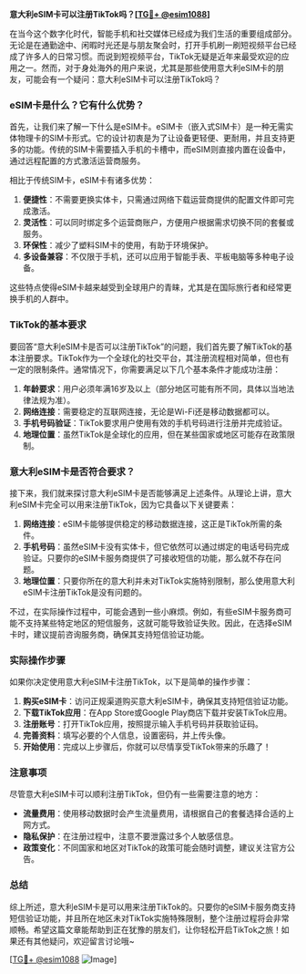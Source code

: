 **意大利eSIM卡可以注册TikTok吗？[[TG💪+ @esim1088](https://t.me/s/esim1088)]**

在当今这个数字化时代，智能手机和社交媒体已经成为我们生活的重要组成部分。无论是在通勤途中、闲暇时光还是与朋友聚会时，打开手机刷一刷短视频平台已经成了许多人的日常习惯。而说到短视频平台，TikTok无疑是近年来最受欢迎的应用之一。然而，对于身处海外的用户来说，尤其是那些使用意大利eSIM卡的朋友，可能会有一个疑问：意大利eSIM卡可以注册TikTok吗？

### eSIM卡是什么？它有什么优势？

首先，让我们来了解一下什么是eSIM卡。eSIM卡（嵌入式SIM卡）是一种无需实体物理卡的SIM卡形式。它的设计初衷是为了让设备更轻便、更耐用，并且支持更多的功能。传统的SIM卡需要插入手机的卡槽中，而eSIM则直接内置在设备中，通过远程配置的方式激活运营商服务。

相比于传统SIM卡，eSIM卡有诸多优势：

1. **便捷性**：不需要更换实体卡，只需通过网络下载运营商提供的配置文件即可完成激活。
2. **灵活性**：可以同时绑定多个运营商账户，方便用户根据需求切换不同的套餐或服务。
3. **环保性**：减少了塑料SIM卡的使用，有助于环境保护。
4. **多设备兼容**：不仅限于手机，还可以应用于智能手表、平板电脑等多种电子设备。

这些特点使得eSIM卡越来越受到全球用户的青睐，尤其是在国际旅行者和经常更换手机的人群中。

### TikTok的基本要求

要回答“意大利eSIM卡是否可以注册TikTok”的问题，我们首先要了解TikTok的基本注册要求。TikTok作为一个全球化的社交平台，其注册流程相对简单，但也有一定的限制条件。通常情况下，你需要满足以下几个基本条件才能成功注册：

1. **年龄要求**：用户必须年满16岁及以上（部分地区可能有所不同，具体以当地法律法规为准）。
2. **网络连接**：需要稳定的互联网连接，无论是Wi-Fi还是移动数据都可以。
3. **手机号码验证**：TikTok要求用户使用有效的手机号码进行注册并完成验证。
4. **地理位置**：虽然TikTok是全球化的应用，但在某些国家或地区可能存在政策限制。

### 意大利eSIM卡是否符合要求？

接下来，我们就来探讨意大利eSIM卡是否能够满足上述条件。从理论上讲，意大利eSIM卡完全可以用来注册TikTok，因为它具备以下关键要素：

1. **网络连接**：eSIM卡能够提供稳定的移动数据连接，这正是TikTok所需的条件。
2. **手机号码**：虽然eSIM卡没有实体卡，但它依然可以通过绑定的电话号码完成验证。只要你的eSIM卡服务商提供了可接收短信的功能，那么就不存在问题。
3. **地理位置**：只要你所在的意大利并未对TikTok实施特别限制，那么使用意大利eSIM卡注册TikTok是没有问题的。

不过，在实际操作过程中，可能会遇到一些小麻烦。例如，有些eSIM卡服务商可能不支持某些特定地区的短信服务，这就可能导致验证失败。因此，在选择eSIM卡时，建议提前咨询服务商，确保其支持短信验证功能。

### 实际操作步骤

如果你决定使用意大利eSIM卡注册TikTok，以下是简单的操作步骤：

1. **购买eSIM卡**：访问正规渠道购买意大利eSIM卡，确保其支持短信验证功能。
2. **下载TikTok应用**：在App Store或Google Play商店下载并安装TikTok应用。
3. **注册账号**：打开TikTok应用，按照提示输入手机号码并获取验证码。
4. **完善资料**：填写必要的个人信息，设置密码，并上传头像。
5. **开始使用**：完成以上步骤后，你就可以尽情享受TikTok带来的乐趣了！

### 注意事项

尽管意大利eSIM卡可以顺利注册TikTok，但仍有一些需要注意的地方：

- **流量费用**：使用移动数据时会产生流量费用，请根据自己的套餐选择合适的上网方式。
- **隐私保护**：在注册过程中，注意不要泄露过多个人敏感信息。
- **政策变化**：不同国家和地区对TikTok的政策可能会随时调整，建议关注官方公告。

### 总结

综上所述，意大利eSIM卡是可以用来注册TikTok的。只要你的eSIM卡服务商支持短信验证功能，并且所在地区未对TikTok实施特殊限制，整个注册过程将会非常顺畅。希望这篇文章能帮助到正在犹豫的朋友们，让你轻松开启TikTok之旅！如果还有其他疑问，欢迎留言讨论哦~

[[TG💪+ @esim1088](https://t.me/s/esim1088) ![Image](https://i.postimg.cc/4NQfJmqS/Snipaste-2025-05-13-00-14-12.png)]